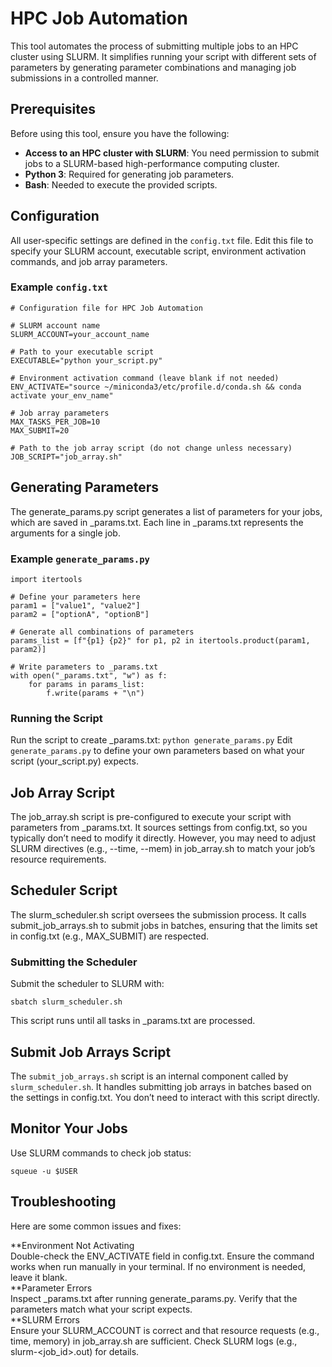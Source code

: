 # HPC Job Automation

This tool automates the process of submitting multiple jobs to an HPC cluster using SLURM. It simplifies running your script with different sets of parameters by generating parameter combinations and managing job submissions in a controlled manner.

## Prerequisites

Before using this tool, ensure you have the following:

- **Access to an HPC cluster with SLURM**: You need permission to submit jobs to a SLURM-based high-performance computing cluster.
- **Python 3**: Required for generating job parameters.
- **Bash**: Needed to execute the provided scripts.

## Configuration

All user-specific settings are defined in the `config.txt` file. Edit this file to specify your SLURM account, executable script, environment activation commands, and job array parameters.

### Example `config.txt`

```plaintext
# Configuration file for HPC Job Automation

# SLURM account name
SLURM_ACCOUNT=your_account_name

# Path to your executable script
EXECUTABLE="python your_script.py"

# Environment activation command (leave blank if not needed)
ENV_ACTIVATE="source ~/miniconda3/etc/profile.d/conda.sh && conda activate your_env_name"

# Job array parameters
MAX_TASKS_PER_JOB=10
MAX_SUBMIT=20

# Path to the job array script (do not change unless necessary)
JOB_SCRIPT="job_array.sh"
```

## Generating Parameters
The generate_params.py script generates a list of parameters for your jobs, which are saved in _params.txt. Each line in _params.txt represents the arguments for a single job.

### Example `generate_params.py`
```
import itertools

# Define your parameters here
param1 = ["value1", "value2"]
param2 = ["optionA", "optionB"]

# Generate all combinations of parameters
params_list = [f"{p1} {p2}" for p1, p2 in itertools.product(param1, param2)]

# Write parameters to _params.txt
with open("_params.txt", "w") as f:
    for params in params_list:
        f.write(params + "\n")
```

### Running the Script
Run the script to create _params.txt:
`python generate_params.py`
Edit `generate_params.py` to define your own parameters based on what your script (your_script.py) expects.

## Job Array Script
The job_array.sh script is pre-configured to execute your script with parameters from _params.txt. It sources settings from config.txt, so you typically don’t need to modify it directly. However, you may need to adjust SLURM directives (e.g., --time, --mem) in job_array.sh to match your job’s resource requirements.

## Scheduler Script
The slurm_scheduler.sh script oversees the submission process. It calls submit_job_arrays.sh to submit jobs in batches, ensuring that the limits set in config.txt (e.g., MAX_SUBMIT) are respected.

### Submitting the Scheduler
Submit the scheduler to SLURM with:
```
sbatch slurm_scheduler.sh
```

This script runs until all tasks in _params.txt are processed.

## Submit Job Arrays Script
The `submit_job_arrays.sh` script is an internal component called by `slurm_scheduler.sh`. It handles submitting job arrays in batches based on the settings in config.txt. You don’t need to interact with this script directly.

## Monitor Your Jobs
Use SLURM commands to check job status:
```
squeue -u $USER
```

## Troubleshooting
Here are some common issues and fixes:

**Environment Not Activating  
Double-check the ENV_ACTIVATE field in config.txt. Ensure the command works when run manually in your terminal. If no environment is needed, leave it blank.  
**Parameter Errors  
Inspect _params.txt after running generate_params.py. Verify that the parameters match what your script expects.  
**SLURM Errors  
Ensure your SLURM_ACCOUNT is correct and that resource requests (e.g., time, memory) in job_array.sh are sufficient. Check SLURM logs (e.g., slurm-<job_id>.out) for details.
